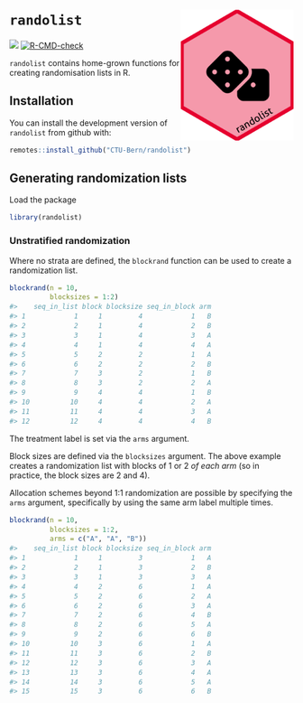 
<!-- README.md is generated from README.Rmd. Please edit that file -->

# `randolist` <img src='man/figures/logo.png' align="right" width="200">

<!-- badges: start -->

[![](https://img.shields.io/badge/dev%20version-0.0.1.9000-blue.svg)](https://github.com/CTU-Bern/randolist)
[![R-CMD-check](https://github.com/CTU-Bern/randolist/workflows/R-CMD-check/badge.svg)](https://github.com/CTU-Bern/randolist/actions)

<!-- badges: end -->

`randolist` contains home-grown functions for creating randomisation
lists in R.

## Installation

You can install the development version of `randolist` from github with:

<!-- install.packages("randolist") -->

``` r
remotes::install_github("CTU-Bern/randolist")
```

<!-- Or from CTU Bern's package universe -->
<!-- ``` r -->
<!-- install.packages("randolist", repos = c('https://ctu-bern.r-universe.dev', 'https://cloud.r-project.org')) -->
<!-- ``` -->

## Generating randomization lists

Load the package

``` r
library(randolist)
```

### Unstratified randomization

Where no strata are defined, the `blockrand` function can be used to
create a randomization list.

``` r
blockrand(n = 10, 
          blocksizes = 1:2)
#>    seq_in_list block blocksize seq_in_block arm
#> 1            1     1         4            1   B
#> 2            2     1         4            2   B
#> 3            3     1         4            3   A
#> 4            4     1         4            4   A
#> 5            5     2         2            1   A
#> 6            6     2         2            2   B
#> 7            7     3         2            1   B
#> 8            8     3         2            2   A
#> 9            9     4         4            1   B
#> 10          10     4         4            2   A
#> 11          11     4         4            3   A
#> 12          12     4         4            4   B
```

The treatment label is set via the `arms` argument.

Block sizes are defined via the `blocksizes` argument. The above example
creates a randomization list with blocks of 1 or 2 *of each arm* (so in
practice, the block sizes are 2 and 4).

Allocation schemes beyond 1:1 randomization are possible by specifying
the `arms` argument, specifically by using the same arm label multiple
times.

``` r
blockrand(n = 10, 
          blocksizes = 1:2,
          arms = c("A", "A", "B"))
#>    seq_in_list block blocksize seq_in_block arm
#> 1            1     1         3            1   A
#> 2            2     1         3            2   B
#> 3            3     1         3            3   A
#> 4            4     2         6            1   A
#> 5            5     2         6            2   A
#> 6            6     2         6            3   A
#> 7            7     2         6            4   B
#> 8            8     2         6            5   A
#> 9            9     2         6            6   B
#> 10          10     3         6            1   A
#> 11          11     3         6            2   B
#> 12          12     3         6            3   A
#> 13          13     3         6            4   A
#> 14          14     3         6            5   A
#> 15          15     3         6            6   B
```
